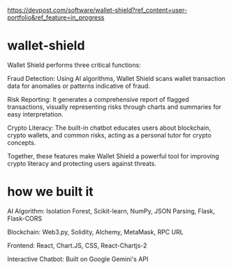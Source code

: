 https://devpost.com/software/wallet-shield?ref_content=user-portfolio&ref_feature=in_progress

# wallet-shield

Wallet Shield performs three critical functions:

Fraud Detection: Using AI algorithms, Wallet Shield scans wallet transaction data for anomalies or patterns indicative of fraud.

Risk Reporting: It generates a comprehensive report of flagged transactions, visually representing risks through charts and summaries for easy interpretation.

Crypto Literacy: The built-in chatbot educates users about blockchain, crypto wallets, and common risks, acting as a personal tutor for crypto concepts.

Together, these features make Wallet Shield a powerful tool for improving crypto literacy and protecting users against threats.

# how we built it
AI Algorithm: Isolation Forest, Scikit-learn, NumPy, JSON Parsing, Flask, Flask-CORS

Blockchain: Web3.py, Solidity, Alchemy, MetaMask, RPC URL

Frontend: React, Chart.JS, CSS, React-Chartjs-2

Interactive Chatbot: Built on Google Gemini's API

